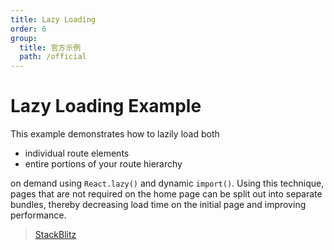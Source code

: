 ```yaml
---
title: Lazy Loading
order: 6
group:
  title: 官方示例
  path: /official
---
```


# Lazy Loading Example

This example demonstrates how to lazily load both

- individual route elements
- entire portions of your route hierarchy

on demand using `React.lazy()` and dynamic `import()`. Using this technique, pages that are not required on the home page can be split out into separate bundles, thereby decreasing load time on the initial page and improving performance.

> [StackBlitz](https://stackblitz.com/github/remix-run/react-router/tree/main/examples/lazy-loading?file=src/App.tsx)

<code src='../../demos/official/lazy-loading' inline />
